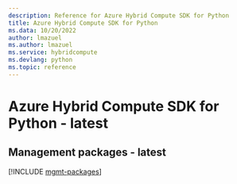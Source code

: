 ```yaml
---
description: Reference for Azure Hybrid Compute SDK for Python
title: Azure Hybrid Compute SDK for Python
ms.data: 10/20/2022
author: lmazuel
ms.author: lmazuel
ms.service: hybridcompute
ms.devlang: python
ms.topic: reference
---
```

# Azure Hybrid Compute SDK for Python - latest

## Management packages - latest
[!INCLUDE [mgmt-packages](hybrid-compute-mgmt-index.md)]